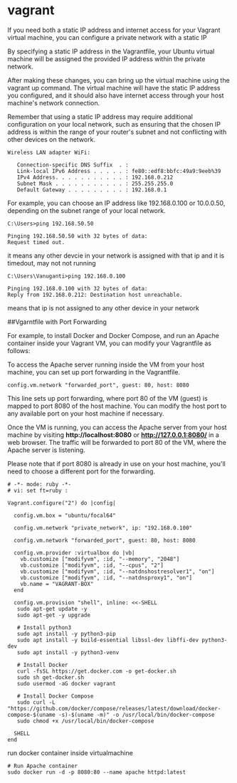 # vagrant

If you need both a static IP address and internet access for your Vagrant virtual machine, you can configure a private network with a static IP

By specifying a static IP address in the Vagrantfile, your Ubuntu virtual machine will be assigned the provided IP address within the private network.

After making these changes, you can bring up the virtual machine using the vagrant up command. The virtual machine will have the static IP address you configured, and it should also have internet access through your host machine's network connection.

Remember that using a static IP address may require additional configuration on your local network, such as ensuring that the chosen IP address is within the range of your router's subnet and not conflicting with other devices on the network.

```
Wireless LAN adapter WiFi:

   Connection-specific DNS Suffix  . :
   Link-local IPv6 Address . . . . . : fe80::edf8:bbfc:49a9:9eeb%39
   IPv4 Address. . . . . . . . . . . : 192.168.0.212
   Subnet Mask . . . . . . . . . . . : 255.255.255.0
   Default Gateway . . . . . . . . . : 192.168.0.1

```

For example, you can choose an IP address like 192.168.0.100 or 10.0.0.50, depending on the subnet range of your local network.

```
C:\Users>ping 192.168.50.50

Pinging 192.168.50.50 with 32 bytes of data:
Request timed out.
```
it means any other devcie in your network is assigned with that ip and it is timedout, may not not running

```
C:\Users\Vanuganti>ping 192.168.0.100

Pinging 192.168.0.100 with 32 bytes of data:
Reply from 192.168.0.212: Destination host unreachable.
```
means that ip is not assigned to any other device in your network

##Vgarntfile with Port Forwarding

For example, to install Docker and Docker Compose, and run an Apache container inside your Vagrant VM, you can modify your Vagrantfile as follows:

To access the Apache server running inside the VM from your host machine, you can set up port forwarding in the Vagrantfile.

```
config.vm.network "forwarded_port", guest: 80, host: 8080
```

This line sets up port forwarding, where port 80 of the VM (guest) is mapped to port 8080 of the host machine. You can modify the host port to any available port on your host machine if necessary.

Once the VM is running, you can access the Apache server from your host machine by visiting **http://localhost:8080** or **http://127.0.0.1:8080/**
in a web browser. The traffic will be forwarded to port 80 of the VM, where the Apache server is listening.

Please note that if port 8080 is already in use on your host machine, you'll need to choose a different port for the forwarding.

```
# -*- mode: ruby -*-
# vi: set ft=ruby :

Vagrant.configure("2") do |config|

  config.vm.box = "ubuntu/focal64"

  config.vm.network "private_network", ip: "192.168.0.100"

  config.vm.network "forwarded_port", guest: 80, host: 8080

  config.vm.provider :virtualbox do |vb|
    vb.customize ["modifyvm", :id, "--memory", "2048"]
    vb.customize ["modifyvm", :id, "--cpus", "2"]
    vb.customize ["modifyvm", :id, "--natdnshostresolver1", "on"]
    vb.customize ["modifyvm", :id, "--natdnsproxy1", "on"]
    vb.name = "VAGRANT-BOX"
  end

  config.vm.provision "shell", inline: <<-SHELL
   sudo apt-get update -y
   sudo apt-get -y upgrade

   # Install python3
   sudo apt install -y python3-pip
   sudo apt install -y build-essential libssl-dev libffi-dev python3-dev
   sudo apt install -y python3-venv

   # Install Docker
   curl -fsSL https://get.docker.com -o get-docker.sh
   sudo sh get-docker.sh
   sudo usermod -aG docker vagrant

   # Install Docker Compose
   sudo curl -L "https://github.com/docker/compose/releases/latest/download/docker-compose-$(uname -s)-$(uname -m)" -o /usr/local/bin/docker-compose
   sudo chmod +x /usr/local/bin/docker-compose

  SHELL
end
```

run docker container inside virtualmachine

```
# Run Apache container
sudo docker run -d -p 8080:80 --name apache httpd:latest
```
